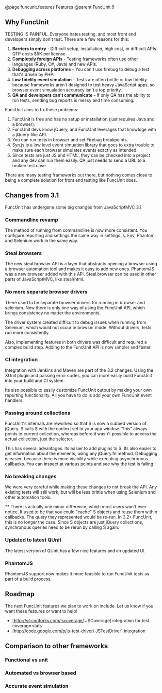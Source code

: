 @page funcunit.features Features
@parent FuncUnit 9

## Why FuncUnit

TESTING IS PAINFUL.  Everyone hates testing, and most front end developers simply don't test.  There 
are a few reasons for this:

1. **Barriers to entry** - Difficult setup, installation, high cost, or difficult APIs.  QTP costs $5K per license.
2. **Completely foreign APIs** - Testing frameworks often use other languages (Ruby, C#, Java) and new APIs.
3. **Debugging across platforms** - You can't use firebug to debug a test that's driven by PHP.
4. **Low fidelity event simulation** - Tests are often brittle or low fidelity because frameworks aren't designed to test heavy JavaScript apps, so 
browser event simualation accuracy isn't a top priority.
5. **QA and developers can't communicate** - If only QA has the ability to run tests, sending bug reports is messy and time consuming.

FuncUnit aims to fix these problems:

1. FuncUnit is free and has no setup or installation (just requires Java and a browser). 
2. FuncUnit devs know jQuery, and FuncUnit leverages that knowldge with a jQuery-like API.
3. You can run tests in browser and set Firebug breakpoints.
4. Syn.js is a low level event simuation library that goes to extra trouble to make sure each browser simulates events exactly as intended.
5. Since tests are just JS and HTML, they can be checked into a project and any dev can run them easily.  QA just needs to send a URL to a broken 
test case.

There are many testing frameworks out there, but nothing comes close to being a complete solution for front end testing like FuncUnit does.

## Changes from 3.1

FuncUnit has undergone some big changes from JavaScriptMVC 3.1.

### Commandline revamp

The method of running from commandline is now more consistent. You configure reporting and settings the same 
way in settings.js.  Env, Phantom, and Selenium work in the same way.

### Steal.browsers

The new steal.browser API is a layer that abstracts opening a browser using a browser automation tool and 
makes it easy to add new ones.  PhantomJS was a new browser added with this API. Steal.browser can be used in 
other parts of JavaScriptMVC, like steal/html.

### No more separate browser drivers

There used to be separate browser drivers for running in browser and selenium. Now there is only one way of 
using the FuncUnit API, which brings consistency no matter the environments.

The driver system created difficult to debug issues when running from Selenium, which would not occur in 
browser mode. Without drivers, tests run more consistently.

Also, implementing features in both drivers was difficult and required a complex build step. Adding 
to the FuncUnit API is now simpler and faster.

### CI integration

Integration with Jenkins and Maven are part of the 3.2 changes. Using the XUnit plugin and passing error 
codes, you can more easily build FuncUnit into your build and CI system.

Its also possible to easily customize FuncUnit output by making your own reporting functionality. All you have 
to do is add your own FuncUnit event handlers.

### Passing around collections

FuncUnit's internals are reworked so that S is now a subbed version of jQuery.  S calls $ with the context 
set to your app window. "this" always points to current collection, whereas before it wasn't possible to access 
the actual collection, just the selector.

This has several advantages. Its easier to add plugins to S.  Its also easier to get information about 
the elements, using any jQuery.fn method.  Debugging is easier, because there is more visibility while 
executing asynchronous callbacks.  You can inspect at various points and see why the test is failing

### No breaking changes

We were very careful while making these changes to not break the API.  Any existing tests will still 
work, but will be less brittle when using Selenium and other automation tools.

** There is actually one minor difference, which most users won't ever notice. It used to be that you could 
"cache" S objects and reuse them within callbacks.  The query they represented would be re-run.  In 3.2+ FuncUnit, 
this is no longer the case.  Since S objects are just jQuery collections, synchronous queries need to be rerun by 
calling S again.

### Updated to latest QUnit

The latest version of QUnit has a few nice features and an updated UI.

### PhantomJS

PhantomJS support now makes it more feasible to run FuncUnit tests as part of a build process.

## Roadmap

The next FuncUnit features we plan to work on include. Let us know if you want these features or want to help!

* [http://siliconforks.com/jscoverage/ JSCoverage] integration for test coverage stats
* [http://code.google.com/p/js-test-driver/ JSTestDriver] integration

## Comparison to other frameworks

### Functional vs unit

### Automated vs browser based

### Accurate event simulation